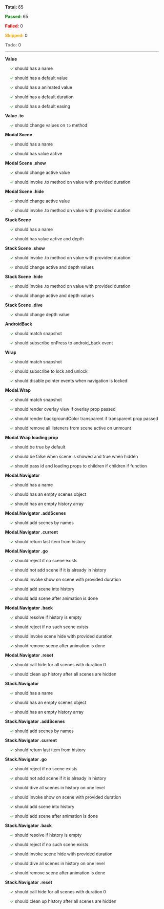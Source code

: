 **Total:** 65

**<span style='color:green'>Passed:</span>** 65

**<span style='color:red'>Failed:</span>** 0

**<span style='color:orange'>Skipped:</span>** 0

**<span style='color:grey'>Todo:</span>** 0

---

**Value**

&nbsp;&nbsp;&nbsp;&nbsp;<span style='color:green'>✓</span> should has a name  

&nbsp;&nbsp;&nbsp;&nbsp;<span style='color:green'>✓</span> should has a default value  

&nbsp;&nbsp;&nbsp;&nbsp;<span style='color:green'>✓</span> should has a animated value  

&nbsp;&nbsp;&nbsp;&nbsp;<span style='color:green'>✓</span> should has a default duration  

&nbsp;&nbsp;&nbsp;&nbsp;<span style='color:green'>✓</span> should has a default easing  

**Value** **.to**

&nbsp;&nbsp;&nbsp;&nbsp;<span style='color:green'>✓</span> should change values on `to` method  



**Modal Scene**

&nbsp;&nbsp;&nbsp;&nbsp;<span style='color:green'>✓</span> should has a name  

&nbsp;&nbsp;&nbsp;&nbsp;<span style='color:green'>✓</span> should has value active  

**Modal Scene** **.show**

&nbsp;&nbsp;&nbsp;&nbsp;<span style='color:green'>✓</span> should change active value  

&nbsp;&nbsp;&nbsp;&nbsp;<span style='color:green'>✓</span> should invoke .to method on value with provided duration  

**Modal Scene** **.hide**

&nbsp;&nbsp;&nbsp;&nbsp;<span style='color:green'>✓</span> should change active value  

&nbsp;&nbsp;&nbsp;&nbsp;<span style='color:green'>✓</span> should invoke .to method on value with provided duration  



**Stack Scene**

&nbsp;&nbsp;&nbsp;&nbsp;<span style='color:green'>✓</span> should has a name  

&nbsp;&nbsp;&nbsp;&nbsp;<span style='color:green'>✓</span> should has value active and depth  

**Stack Scene** **.show**

&nbsp;&nbsp;&nbsp;&nbsp;<span style='color:green'>✓</span> should invoke .to method on value with provided duration  

&nbsp;&nbsp;&nbsp;&nbsp;<span style='color:green'>✓</span> should change active and depth values  

**Stack Scene** **.hide**

&nbsp;&nbsp;&nbsp;&nbsp;<span style='color:green'>✓</span> should invoke .to method on value with provided duration  

&nbsp;&nbsp;&nbsp;&nbsp;<span style='color:green'>✓</span> should change active and depth values  

**Stack Scene** **.dive**

&nbsp;&nbsp;&nbsp;&nbsp;<span style='color:green'>✓</span> should change depth value  



**AndroidBack**

&nbsp;&nbsp;&nbsp;&nbsp;<span style='color:green'>✓</span> should match snapshot  

&nbsp;&nbsp;&nbsp;&nbsp;<span style='color:green'>✓</span> should subscribe onPress to android_back event  



**Wrap**

&nbsp;&nbsp;&nbsp;&nbsp;<span style='color:green'>✓</span> should match snapshot  

&nbsp;&nbsp;&nbsp;&nbsp;<span style='color:green'>✓</span> should subscribe to lock and unlock  

&nbsp;&nbsp;&nbsp;&nbsp;<span style='color:green'>✓</span> should disable pointer events when navigation is locked  



**Modal.Wrap**

&nbsp;&nbsp;&nbsp;&nbsp;<span style='color:green'>✓</span> should match snapshot  

&nbsp;&nbsp;&nbsp;&nbsp;<span style='color:green'>✓</span> should render overlay view if overlay prop passed  

&nbsp;&nbsp;&nbsp;&nbsp;<span style='color:green'>✓</span> should render backgroundColor transparent if transparent prop passed  

&nbsp;&nbsp;&nbsp;&nbsp;<span style='color:green'>✓</span> should remove all listeners from scene active on unmount  

**Modal.Wrap** **loading prop**

&nbsp;&nbsp;&nbsp;&nbsp;<span style='color:green'>✓</span> should be true by default  

&nbsp;&nbsp;&nbsp;&nbsp;<span style='color:green'>✓</span> should be false when scene is showed and true when hidden  

&nbsp;&nbsp;&nbsp;&nbsp;<span style='color:green'>✓</span> should pass id and loading props to children if children if function  



**Modal.Navigator**

&nbsp;&nbsp;&nbsp;&nbsp;<span style='color:green'>✓</span> should has a name  

&nbsp;&nbsp;&nbsp;&nbsp;<span style='color:green'>✓</span> should has an empty scenes object  

&nbsp;&nbsp;&nbsp;&nbsp;<span style='color:green'>✓</span> should has an empty history array  

**Modal.Navigator** **.addScenes**

&nbsp;&nbsp;&nbsp;&nbsp;<span style='color:green'>✓</span> should add scenes by names  

**Modal.Navigator** **.current**

&nbsp;&nbsp;&nbsp;&nbsp;<span style='color:green'>✓</span> should return last item from history  

**Modal.Navigator** **.go**

&nbsp;&nbsp;&nbsp;&nbsp;<span style='color:green'>✓</span> should reject if no scene exists  

&nbsp;&nbsp;&nbsp;&nbsp;<span style='color:green'>✓</span> should not add scene if it is already in history  

&nbsp;&nbsp;&nbsp;&nbsp;<span style='color:green'>✓</span> should invoke show on scene with provided duration  

&nbsp;&nbsp;&nbsp;&nbsp;<span style='color:green'>✓</span> should add scene into history  

&nbsp;&nbsp;&nbsp;&nbsp;<span style='color:green'>✓</span> should add scene after animation is done  

**Modal.Navigator** **.back**

&nbsp;&nbsp;&nbsp;&nbsp;<span style='color:green'>✓</span> should resolve if history is empty  

&nbsp;&nbsp;&nbsp;&nbsp;<span style='color:green'>✓</span> should reject if no such scene exists  

&nbsp;&nbsp;&nbsp;&nbsp;<span style='color:green'>✓</span> should invoke scene hide with provided duration  

&nbsp;&nbsp;&nbsp;&nbsp;<span style='color:green'>✓</span> should remove scene after animation is done  

**Modal.Navigator** **.reset**

&nbsp;&nbsp;&nbsp;&nbsp;<span style='color:green'>✓</span> should call hide for all scenes with duration 0  

&nbsp;&nbsp;&nbsp;&nbsp;<span style='color:green'>✓</span> should clean up history after all scenes are hidden  



**Stack.Navigator**

&nbsp;&nbsp;&nbsp;&nbsp;<span style='color:green'>✓</span> should has a name  

&nbsp;&nbsp;&nbsp;&nbsp;<span style='color:green'>✓</span> should has an empty scenes object  

&nbsp;&nbsp;&nbsp;&nbsp;<span style='color:green'>✓</span> should has an empty history array  

**Stack.Navigator** **.addScenes**

&nbsp;&nbsp;&nbsp;&nbsp;<span style='color:green'>✓</span> should add scenes by names  

**Stack.Navigator** **.current**

&nbsp;&nbsp;&nbsp;&nbsp;<span style='color:green'>✓</span> should return last item from history  

**Stack.Navigator** **.go**

&nbsp;&nbsp;&nbsp;&nbsp;<span style='color:green'>✓</span> should reject if no scene exists  

&nbsp;&nbsp;&nbsp;&nbsp;<span style='color:green'>✓</span> should not add scene if it is already in history  

&nbsp;&nbsp;&nbsp;&nbsp;<span style='color:green'>✓</span> should dive all scenes in history on one level  

&nbsp;&nbsp;&nbsp;&nbsp;<span style='color:green'>✓</span> should invoke show on scene with provided duration  

&nbsp;&nbsp;&nbsp;&nbsp;<span style='color:green'>✓</span> should add scene into history  

&nbsp;&nbsp;&nbsp;&nbsp;<span style='color:green'>✓</span> should add scene after animation is done  

**Stack.Navigator** **.back**

&nbsp;&nbsp;&nbsp;&nbsp;<span style='color:green'>✓</span> should resolve if history is empty  

&nbsp;&nbsp;&nbsp;&nbsp;<span style='color:green'>✓</span> should reject if no such scene exists  

&nbsp;&nbsp;&nbsp;&nbsp;<span style='color:green'>✓</span> should invoke scene hide with provided duration  

&nbsp;&nbsp;&nbsp;&nbsp;<span style='color:green'>✓</span> should dive all scenes in history on one level  

&nbsp;&nbsp;&nbsp;&nbsp;<span style='color:green'>✓</span> should remove scene after animation is done  

**Stack.Navigator** **.reset**

&nbsp;&nbsp;&nbsp;&nbsp;<span style='color:green'>✓</span> should call hide for all scenes with duration 0  

&nbsp;&nbsp;&nbsp;&nbsp;<span style='color:green'>✓</span> should clean up history after all scenes are hidden  

